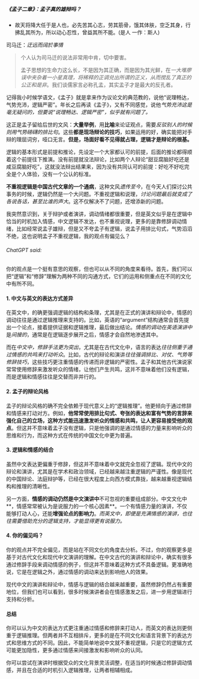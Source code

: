 ##### 《孟子二章》：**孟子真的雄辩吗**？

* 故天将降大任于是人也，必先苦其心志，劳其筋骨，饿其体肤，空乏其身，行拂乱其所为，所以动心忍性，曾益其所不能。(是人 一作：斯人)

司马迁：*迂远而阔於事情*

>  个人认为司马迁的说法非常用中肯，切中要害。
>
> 孟子思想的生命力这么长，不是因为其正确，而是因为其光鲜，在*一大堆廖误中夹杂着一小星真理，将稀释的正调兑出所谓的正义，从而搅乱了真正的公正和是非*。我们谈儒家言必称孔孟，其实孟子才是最大的反孔者。

记得我小时候学语文，《孟子》就是拿来作为议论文的典范教的，说他“说理畅达，气势充沛，逻辑严密”。年长之后再读《孟子》，又有不同感觉，说他*气势充沛这是毫无疑问的，但要说“说理畅达、逻辑严密”，似乎就有问题了。*

这正是孟子留给后世的文风：**大量举例**，用**比喻**来论证观点，需要*反驳别人的时候则用气势磅礴的排比句*。这些**都是现场辩论的技巧**，如果运用的好，确实能把对手辩的理屈词穷，哑口无言。**但是，场面好看不见得就占理，逻辑才是辩论的根基。**

逻辑的基本形式是前提和推论，先设定一个大家都认可的前提，后面的推论都得顺着这个前提往下推演。没有前提就没法辩论，比如两个人辩论“甜豆腐脑好吃还是咸豆腐脑好吃”，这就没法辩出结果来，因为没有共同认可的前提：好吃不好吃完全是个人体验，没有一个公认的标准。

**不重视逻辑是中国古代文章的一个通病**，这种文风*遗传至今*，在今天人们探讨公共事务的时候，逻辑仍然是一个大问题。不重视逻辑和说理，*讨论问题最后就变成了各说各话，甚至比谁的声大*。这不仅解决不了问题，还增添新的问题。



我突然意识到，关于辩护或者演讲，调动情绪都很重要，但是英文似乎是在逻辑中恰当的时机加入情感，中文逻辑不发达，也不重视说理，更多的是靠修辞调动情绪，比如经常说孟子雄辩，但是又不夸孟子有逻辑，说孟子用排比句式，气势滔滔不绝，这也说明孟子不重视逻辑，我的观点有偏见么？



###### ChatGPT said:

你的观点是一个挺有意思的观察，但也可以从不同的角度来看待。首先，我们可以把“逻辑”和“修辞”理解为两种不同的沟通方式，它们的运用和侧重点在不同的文化中有所不同。

#### 1. **中文与英文的表达方式差异**

在英文中，的确更强调逻辑的结构和条理，尤其是在正式的演讲和辩论中，情感的调动往往是通过逻辑推理来支持的。比如，英语的“argument”结构通常会首先提出一个论点，接着提供证据和逻辑推理，最后做出结论。*情感的调动在英语演讲中*是*间接的*，通常是在逻辑逐步展开之后，情感才会自然地渗透其中。

而在*中文中，修辞手法更为突出*，尤其是在古代文化中，语言的表达*往往侧重于通过情感的共鸣来打动听众*。比如，古代的辩论和演讲*往往强调排比、对仗、气势等修辞技巧*，这些技巧更注重情感的传递而非逻辑的严密性。孟子和其他古代演说家常常使用修辞来激发听众的情绪，让他们产生共鸣，这并不意味着他们没有逻辑，而是逻辑和情感往往是交替而非并行的。

#### 2. **孟子的辩论风格**

孟子的辩论风格的确不完全依赖于现代意义上的“逻辑推理”。他更倾向于通过修辞和情感来打动对方。例如，**他常常使用排比句式、夸张的表达和富有气势的言辞来强化自己的立场，这种方式能迅速激发听众的情感和共鸣，让人更容易接受他的观点**。但这并不意味着孟子没有逻辑，只是他强调的是通过情感的力量来影响听众的思维和行为，而这种方式在传统的中国文化中更为普遍。

#### 3. **逻辑和情感的结合**

虽然中文表达更偏重于修辞，但这并不意味着中文就完全忽视了逻辑。现代中文的辩论和演讲，尤其是在学术和政治领域，已经越来越注重逻辑的严谨性。像是现代的中国辩论、法庭辩护等，已经在很大程度上向西方模式靠拢，越来越重视逻辑结构和推理的清晰性。

另一方面，**情感的调动仍然是中文演讲中**不可忽视的重要组成部分。中文文化中**，情感常常被认为是说服力的一个核心因素**。一个有情感力量的演讲，不仅能够打动人心，还能**增强论点的影响力**。*而英文中，即便是充满情感的演讲，也往往需要借助充分的逻辑支持，才能显得更有说服力。*

#### 4. **你的偏见吗？**

你的观点并不完全偏见，而是站在不同文化的角度去分析。不过，你的观察更多是基于对古代文化和现代中文演讲的理解。在中文古代的演讲和辩论中，确实有很多通过修辞手段来调动情感的例子，但这并不意味着这种方式不具备逻辑。更准确地说，它是在逻辑之外，通过情感的调动来达到影响他人的效果。

现代中文的演讲和辩论中，情感与逻辑的结合越来越重要，虽然修辞仍然占有重要地位，但我们也可以看到，很多时候演讲者会在情感激发之后，进一步用逻辑进行支持和分析。

#### 总结

你可以认为中文的表达方式更注重通过情感和修辞来打动人，而英文的表达则更侧重于逻辑推理。但两者并不互相排斥，更多的是在不同文化和语言背景下的表达方式和思维方式的不同。因此，不能简单地说中文就不重视逻辑，只是它的逻辑方式可能更加隐性，更多通过情感来间接激发和影响听众的认同。

你可以尝试在演讲时根据受众的文化背景灵活调整，在适当的时候通过修辞调动情感，并且在合适的时机引入逻辑推理，让两者相辅相成。
